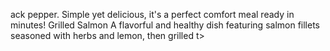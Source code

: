 ack pepper. Simple yet delicious, it's a perfect comfort meal ready in minutes!
Grilled Salmon
A flavorful and healthy dish featuring salmon fillets seasoned with herbs and lemon, then grilled t>







